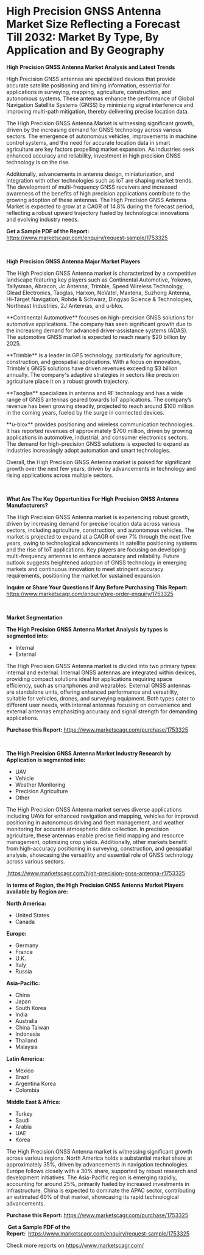 <p><h1>High Precision GNSS Antenna Market Size Reflecting a Forecast Till 2032: Market By Type, By Application and By Geography</h1></p><p><strong>High Precision GNSS Antenna Market Analysis and Latest Trends</strong></p>
<p><p>High Precision GNSS antennas are specialized devices that provide accurate satellite positioning and timing information, essential for applications in surveying, mapping, agriculture, construction, and autonomous systems. These antennas enhance the performance of Global Navigation Satellite Systems (GNSS) by minimizing signal interference and improving multi-path mitigation, thereby delivering precise location data.</p><p>The High Precision GNSS Antenna Market is witnessing significant growth, driven by the increasing demand for GNSS technology across various sectors. The emergence of autonomous vehicles, improvements in machine control systems, and the need for accurate location data in smart agriculture are key factors propelling market expansion. As industries seek enhanced accuracy and reliability, investment in high precision GNSS technology is on the rise.</p><p>Additionally, advancements in antenna design, miniaturization, and integration with other technologies such as IoT are shaping market trends. The development of multi-frequency GNSS receivers and increased awareness of the benefits of high precision applications contribute to the growing adoption of these antennas. The High Precision GNSS Antenna Market is expected to grow at a CAGR of 14.8% during the forecast period, reflecting a robust upward trajectory fueled by technological innovations and evolving industry needs.</p></p>
<p><strong>Get a Sample PDF of the Report:&nbsp;</strong> <a href="https://www.marketscagr.com/enquiry/request-sample/1753325?utm_campaign=2667&utm_medium=2&utm_source=Github&utm_content=ia&utm_term=30032025&utm_id=high-precision-gnss-antenna">https://www.marketscagr.com/enquiry/request-sample/1753325</a></p>
<p>&nbsp;</p>
<p><strong>High Precision GNSS Antenna Major Market Players</strong></p>
<p><p>The High Precision GNSS Antenna market is characterized by a competitive landscape featuring key players such as Continental Automotive, Yokowo, Tallysman, Abracon, Jc Antenna, Trimble, Speed Wireless Technology, Glead Electronics, Taoglas, Harxon, NoVatel, Maxtena, Suzhong Antenna, Hi-Target Navigation, Rohde & Schwarz, Dingyao Science & Technologies, Northeast Industries, 2J Antennas, and u-blox.</p><p>**Continental Automotive** focuses on high-precision GNSS solutions for automotive applications. The company has seen significant growth due to the increasing demand for advanced driver-assistance systems (ADAS). The automotive GNSS market is expected to reach nearly $20 billion by 2025.</p><p>**Trimble** is a leader in GPS technology, particularly for agriculture, construction, and geospatial applications. With a focus on innovation, Trimble's GNSS solutions have driven revenues exceeding $3 billion annually. The company's adaptive strategies in sectors like precision agriculture place it on a robust growth trajectory.</p><p>**Taoglas** specializes in antenna and RF technology and has a wide range of GNSS antennas geared towards IoT applications. The company’s revenue has been growing steadily, projected to reach around $100 million in the coming years, fueled by the surge in connected devices.</p><p>**u-blox** provides positioning and wireless communication technologies. It has reported revenues of approximately $700 million, driven by growing applications in automotive, industrial, and consumer electronics sectors. The demand for high-precision GNSS solutions is expected to expand as industries increasingly adopt automation and smart technologies.</p><p>Overall, the High Precision GNSS Antenna market is poised for significant growth over the next few years, driven by advancements in technology and rising applications across multiple sectors.</p></p>
<p>&nbsp;</p>
<p><strong>What Are The Key Opportunities For High Precision GNSS Antenna Manufacturers?</strong></p>
<p><p>The High Precision GNSS Antenna market is experiencing robust growth, driven by increasing demand for precise location data across various sectors, including agriculture, construction, and autonomous vehicles. The market is projected to expand at a CAGR of over 7% through the next five years, owing to technological advancements in satellite positioning systems and the rise of IoT applications. Key players are focusing on developing multi-frequency antennas to enhance accuracy and reliability. Future outlook suggests heightened adoption of GNSS technology in emerging markets and continuous innovation to meet stringent accuracy requirements, positioning the market for sustained expansion.</p></p>
<p><strong>Inquire or Share Your Questions If Any Before Purchasing This Report:</strong> <a href="https://www.marketscagr.com/enquiry/pre-order-enquiry/1753325?utm_campaign=2667&utm_medium=2&utm_source=Github&utm_content=ia&utm_term=30032025&utm_id=high-precision-gnss-antenna">https://www.marketscagr.com/enquiry/pre-order-enquiry/1753325</a></p>
<p>&nbsp;</p>
<p><strong>Market Segmentation</strong></p>
<p><strong>The High Precision GNSS Antenna Market Analysis by types is segmented into:</strong></p>
<p><ul><li>Internal</li><li>External</li></ul></p>
<p><p>The High Precision GNSS Antenna market is divided into two primary types: internal and external. Internal GNSS antennas are integrated within devices, providing compact solutions ideal for applications requiring space efficiency, such as smartphones and wearables. External GNSS antennas are standalone units, offering enhanced performance and versatility, suitable for vehicles, drones, and surveying equipment. Both types cater to different user needs, with internal antennas focusing on convenience and external antennas emphasizing accuracy and signal strength for demanding applications.</p></p>
<p><strong>Purchase this Report:&nbsp;</strong><a href="https://www.marketscagr.com/purchase/1753325?utm_campaign=2667&utm_medium=2&utm_source=Github&utm_content=ia&utm_term=30032025&utm_id=high-precision-gnss-antenna">https://www.marketscagr.com/purchase/1753325</a></p>
<p>&nbsp;</p>
<p><strong>The High Precision GNSS Antenna Market Industry Research by Application is segmented into:</strong></p>
<p><ul><li>UAV</li><li>Vehicle</li><li>Weather Monitoring</li><li>Precision Agriculture</li><li>Other</li></ul></p>
<p><p>The High Precision GNSS Antenna market serves diverse applications including UAVs for enhanced navigation and mapping, vehicles for improved positioning in autonomous driving and fleet management, and weather monitoring for accurate atmospheric data collection. In precision agriculture, these antennas enable precise field mapping and resource management, optimizing crop yields. Additionally, other markets benefit from high-accuracy positioning in surveying, construction, and geospatial analysis, showcasing the versatility and essential role of GNSS technology across various sectors.</p></p>
<p><a href="https://www.marketscagr.com/high-precision-gnss-antenna-r1753325?utm_campaign=2667&utm_medium=2&utm_source=Github&utm_content=ia&utm_term=30032025&utm_id=high-precision-gnss-antenna">&nbsp;https://www.marketscagr.com/high-precision-gnss-antenna-r1753325</a></p>
<p><strong>In terms of Region, the High Precision GNSS Antenna Market Players available by Region are:</strong></p>
<p>
    <p> <strong> North America: </strong>
        <ul>
            <li>United States</li>
            <li>Canada</li>
        </ul>
        </p> 
    <p> <strong> Europe: </strong>
        <ul>
            <li>Germany</li>
            <li>France</li>
            <li>U.K.</li>
            <li>Italy</li>
            <li>Russia</li>
        </ul>
        </p> 
    <p> <strong> Asia-Pacific: </strong>
        <ul>
            <li>China</li>
            <li>Japan</li>
            <li>South Korea</li>
            <li>India</li>
            <li>Australia</li>
            <li>China Taiwan</li>
            <li>Indonesia</li>
            <li>Thailand</li>
            <li>Malaysia</li>
        </ul>
        </p> 
    <p> <strong> Latin America: </strong>
        <ul>
            <li>Mexico</li>
            <li>Brazil</li>
            <li>Argentina Korea</li>
            <li>Colombia</li>
        </ul>
        </p> 
    <p> <strong> Middle East & Africa: </strong>
        <ul>
            <li>Turkey</li>
            <li>Saudi</li>
            <li>Arabia</li>
            <li>UAE</li>
            <li>Korea</li>
        </ul>
    </p>
    </p>
<p><p>The High Precision GNSS Antenna market is witnessing significant growth across various regions. North America holds a substantial market share at approximately 35%, driven by advancements in navigation technologies. Europe follows closely with a 30% share, supported by robust research and development initiatives. The Asia-Pacific region is emerging rapidly, accounting for around 25%, primarily fueled by increased investments in infrastructure. China is expected to dominate the APAC sector, contributing an estimated 60% of that market, showcasing its rapid technological advancements.</p></p>
<p><strong>Purchase this Report: </strong><a href="https://www.marketscagr.com/purchase/1753325?utm_campaign=2667&utm_medium=2&utm_source=Github&utm_content=ia&utm_term=30032025&utm_id=high-precision-gnss-antenna">https://www.marketscagr.com/purchase/1753325</a></p>
<p>&nbsp;<strong>Get a Sample PDF of the Report:&nbsp;&nbsp;</strong><a href="https://www.marketscagr.com/enquiry/request-sample/1753325?utm_campaign=2667&utm_medium=2&utm_source=Github&utm_content=ia&utm_term=30032025&utm_id=high-precision-gnss-antenna">https://www.marketscagr.com/enquiry/request-sample/1753325</a></p>
<p><strong></strong></p>
<p>Check more reports on <a href="https://www.marketscagr.com/?utm_campaign=2667&utm_medium=2&utm_source=Github&utm_content=ia&utm_term=30032025&utm_id=high-precision-gnss-antenna">https://www.marketscagr.com/</a></p>